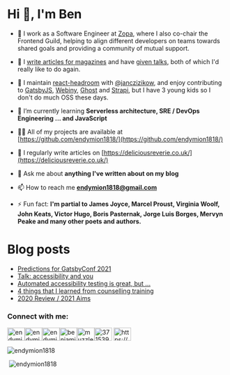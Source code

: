 <h1>Hi 👋, I'm Ben</h1>

- 🔭 I work as a Software Engineer at [Zopa](https://www.zopa.com/), where I also co-chair the Frontend Guild, helping to align different developers on teams towards shared goals and providing a community of mutual support.

- 📝 I [write articles for magazines](https://deliciousreverie.co.uk/tags/published-articles) and have [given talks](https://deliciousreverie.co.uk/tags/talks), both of which I'd really like to do again.

- 💌 I maintain [react-headroom](https://github.com/KyleAMathews/react-headroom) with [@janczizikow](https://github.com/janczizikow), and enjoy contributing to [GatsbyJS](http://gatsbyjs.com), [Webiny](http://webiny.com), [Ghost](http://ghost.org) and [Strapi](https://strapi.io), but I have 3 young kids so I don't do much OSS these days.

- 🌱 I’m currently learning **Serverless architecture, SRE / DevOps Engineering ... and JavaScript**

- 👨‍💻 All of my projects are available at [https://github.com/endymion1818/](https://github.com/endymion1818/)

- 📝 I regularly write articles on [https://deliciousreverie.co.uk/](https://deliciousreverie.co.uk/)

- 💬 Ask me about **anything I've written about on my blog**

- 📫 How to reach me **endymion1818@gmail.com**

- ⚡ Fun fact: **I'm partial to James Joyce, Marcel Proust, Virginia Woolf, John Keats, Victor Hugo, Boris Pasternak, Jorge Luis Borges, Mervyn Peake and many other poets and authors.**


# Blog posts
<!-- BLOG-POST-LIST:START -->
- [Predictions for GatsbyConf 2021](https://deliciousreverie.co.uk/post/gatsbyjs-predictions-2021/)
- [Talk: accessibility and you](https://deliciousreverie.co.uk/post/talk-accessibility-you/)
- [Automated accessibility testing is great, but ...](https://deliciousreverie.co.uk/post/automated-accessibility-testing-is-great-but/)
- [4 things that I learned from counselling training](https://deliciousreverie.co.uk/post/4-things-learned-from-counselling-training/)
- [2020 Review / 2021 Aims](https://deliciousreverie.co.uk/post/2020-review-2021-aims/)
<!-- BLOG-POST-LIST:END -->

<h3>Connect with me:</h3>
<p><a href="https://codepen.io/endymion1818"><img align="center" src="https://cdn.jsdelivr.net/npm/simple-icons@3.0.1/icons/codepen.svg" alt="endymion1818" height="30" width="40" /></a><a href="https://codesandbox.com/endymion1818"><img align="center" src="https://cdn.jsdelivr.net/npm/simple-icons@3.0.1/icons/codesandbox.svg" alt="endymion1818" height="30" width="40" /></a><a href="https://dev.to/endymion1818"><img align="center" src="https://cdn.jsdelivr.net/npm/simple-icons@3.0.1/icons/dev-dot-to.svg" alt="endymion1818" height="30" width="40" /></a><a href="https://linkedin.com/in/benjaminread1980"><img align="center" src="https://cdn.jsdelivr.net/npm/simple-icons@3.0.1/icons/linkedin.svg" alt="benjaminread1980" height="30" width="40" /></a><a href="https://twitter.com/muzzlehatch_"><img align="center" src="https://cdn.jsdelivr.net/npm/simple-icons@3.0.1/icons/twitter.svg" alt="muzzlehatch_" height="30" width="40" /></a><a href="https://stackoverflow.com/users/3715390"><img align="center" src="https://cdn.jsdelivr.net/npm/simple-icons@3.0.1/icons/stackoverflow.svg" alt="3715390" height="30" width="40" /></a>
<a href="https://deliciousreverie.co.uk/feed.xml"><img align="center" src="https://cdn.jsdelivr.net/npm/simple-icons@3.0.1/icons/rss.svg" alt="https://deliciousreverie.co.uk/feed.xml" height="30" width="40" /></a></p>

<p><img src="https://github-readme-stats.vercel.app/api/top-langs/?username=endymion1818&layout=compact" alt="endymion1818" /></p>

<p>&nbsp;<img src="https://github-readme-stats.vercel.app/api?username=endymion1818&show_icons=true" alt="endymion1818" /></p>

